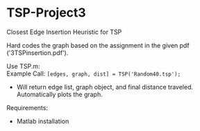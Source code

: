 # TSP-Project3
Closest Edge Insertion Heuristic for TSP
  
Hard codes the graph based on the assignment in the given pdf ('3TSPinsertion.pdf').
  
Use TSP.m:  
Example Call:
`[edges, graph, dist] = TSP('Random40.tsp');`

- Will return edge list, graph object, and final distance traveled. Automatically plots the graph.

Requirements:
- Matlab installation
